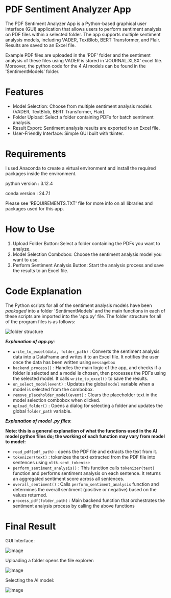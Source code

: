 # PDF Sentiment Analyzer App

The PDF Sentiment Analyzer App is a Python-based graphical user interface (GUI) application that allows users to perform sentiment analysis on PDF files within a selected folder. The app supports multiple sentiment analysis models, including VADER, TextBlob, BERT Transformer, and Flair. Results are saved to an Excel file.

Example PDF files are uploaded in the 'PDF' folder and the sentiment analysis of these files using VADER is stored in 'JOURNAL.XLSX' excel file. Moreover, the python code for the 4 AI models can be found in the 'SentimentModels' folder.

# Features
- Model Selection: Choose from multiple sentiment analysis models (VADER, TextBlob, BERT Transformer, Flair).
- Folder Upload: Select a folder containing PDFs for batch sentiment analysis.
- Result Export: Sentiment analysis results are exported to an Excel file.
- User-Friendly Interface: Simple GUI built with tkinter.

# Requirements

I used Anaconda to create a virtual environment and install the required packages inside the environment.

python version : 3.12.4

conda version : 24.7.1

Please see 'REQUIREMENTS.TXT' file for more info on all libraries and packages used for this app.

# How to Use

1. Upload Folder Button: Select a folder containing the PDFs you want to analyze.
2. Model Selection Combobox: Choose the sentiment analysis model you want to use.
3. Perform Sentiment Analysis Button: Start the analysis process and save the results to an Excel file.

# Code Explanation 

The Python scripts for all of the sentiment analysis models have been *packaged* into a folder 'SentimentModels' and the main functions in each of these scripts are imported into the 'app.py' file.
The folder structure for all of the program files is as follows:

![folder structure ](https://github.com/user-attachments/assets/e666c54e-e5c6-4f74-beaf-9065ea848ed8)

***Explanation of app.py***:

- `write_to_excel(data, folder_path)` : Converts the sentiment analysis data into a DataFrame and writes it to an Excel file. It notifies the user once the data has been written using `messagebox`
- `backend_process()` : Handles the main logic of the app, and checks if a folder is selected and a model is chosen, then processes the PDFs using the selected model. It calls `write_to_excel()` to save the results.
- `on_select_model(event)` : Updates the global `model` variable when a model is selected from the combobox.
- `remove_placeholder_model(event)` : Clears the placeholder text in the model selection combobox when clicked.
- `upload_folder()` : Opens a dialog for selecting a folder and updates the global `folder_path` variable.

***Explanation of model .py files***:

**Note: this is a general explanation of what the functions used in the AI model python files do; the working of each function may vary from model to model:**

- `read_pdf(pdf_path)` : opens the PDF file and extracts the text from it.
- `tokenizer(text)` : tokenizes the text extracted from the PDF file into sentences using `nltk.sent_tokenize`
- `perform_sentiment_analysis()` : This function calls `tokenizer(text)` function and performs sentiment analysis on each sentence. It returns an aggregated sentiment score across all sentences.
- `overall_sentiment()` : Calls `perform_sentiment_analysis` function and determines the overall sentiment (positive or negative) based on the values returned.
- `process_pdf(folder_path)` : Main backend function that orchestrates the sentiment analysis process by calling the above functions


# Final Result

GUI Interface:

![image](https://github.com/user-attachments/assets/57b4f6ba-4dc5-48bb-b66a-24cf7c60dc21)

Uploading a folder opens the file explorer:

![image](https://github.com/user-attachments/assets/290a4e2b-ef89-4a77-b786-c071af0e1ec4)

Selecting the AI model:

![image](https://github.com/user-attachments/assets/9e94b3a0-2dea-4248-8391-2a7e782910f8)



